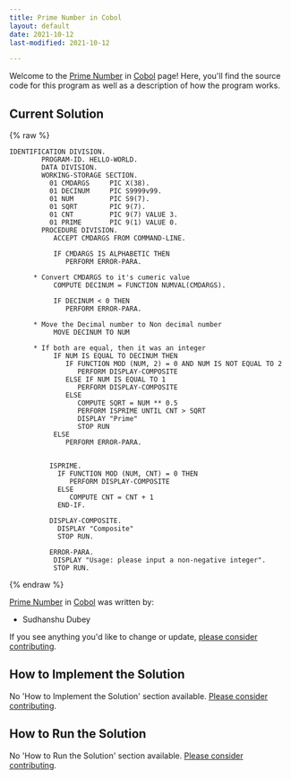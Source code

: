 ```yaml
---
title: Prime Number in Cobol
layout: default
date: 2021-10-12
last-modified: 2021-10-12

---
```


Welcome to the [Prime Number](https://sampleprograms.io/projects/prime-number) in [Cobol](https://sampleprograms.io/languages/cobol) page! Here, you'll find the source code for this program as well as a description of how the program works.

## Current Solution

{% raw %}

```cobol
IDENTIFICATION DIVISION.
        PROGRAM-ID. HELLO-WORLD.
        DATA DIVISION.
        WORKING-STORAGE SECTION.
          01 CMDARGS     PIC X(38).
          01 DECINUM     PIC S9999v99.
          01 NUM         PIC S9(7).
          01 SQRT        PIC 9(7).
          01 CNT         PIC 9(7) VALUE 3.
          01 PRIME       PIC 9(1) VALUE 0.
        PROCEDURE DIVISION.
           ACCEPT CMDARGS FROM COMMAND-LINE.

           IF CMDARGS IS ALPHABETIC THEN
              PERFORM ERROR-PARA.
           
      * Convert CMDARGS to it's cumeric value
           COMPUTE DECINUM = FUNCTION NUMVAL(CMDARGS).
           
           IF DECINUM < 0 THEN
              PERFORM ERROR-PARA.

      * Move the Decimal number to Non decimal number
           MOVE DECINUM TO NUM
      
      * If both are equal, then it was an integer
           IF NUM IS EQUAL TO DECINUM THEN
              IF FUNCTION MOD (NUM, 2) = 0 AND NUM IS NOT EQUAL TO 2
                 PERFORM DISPLAY-COMPOSITE
              ELSE IF NUM IS EQUAL TO 1
                 PERFORM DISPLAY-COMPOSITE
              ELSE
                 COMPUTE SQRT = NUM ** 0.5
                 PERFORM ISPRIME UNTIL CNT > SQRT
                 DISPLAY "Prime"
                 STOP RUN
           ELSE 
              PERFORM ERROR-PARA.
           
           
          ISPRIME.
            IF FUNCTION MOD (NUM, CNT) = 0 THEN
               PERFORM DISPLAY-COMPOSITE
            ELSE
               COMPUTE CNT = CNT + 1
            END-IF.
           
          DISPLAY-COMPOSITE.
            DISPLAY "Composite"
            STOP RUN.

          ERROR-PARA.
           DISPLAY "Usage: please input a non-negative integer".
           STOP RUN.
```

{% endraw %}

[Prime Number](https://sampleprograms.io/projects/prime-number) in [Cobol](https://sampleprograms.io/languages/cobol) was written by:

- Sudhanshu Dubey

If you see anything you'd like to change or update, [please consider contributing](https://github.com/TheRenegadeCoder/sample-programs).

## How to Implement the Solution

No 'How to Implement the Solution' section available. [Please consider contributing](https://github.com/TheRenegadeCoder/sample-programs-website).

## How to Run the Solution

No 'How to Run the Solution' section available. [Please consider contributing](https://github.com/TheRenegadeCoder/sample-programs-website).